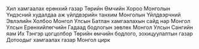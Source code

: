 Хил хамгаалах ерөнхий газар
Төрийн Өмчийн Хороо
Монголын Үндэсний худалдаа аж үйлдвэрийн танхим
Монголын Үйлдвэрчний Эвлэлийн Холбоо
Монгол Улсын Батлан хамгаалахын сайд нар
Монгол Улсын Ерөнхийлөгчийн Гадаад бодлогын зөвлөх
Монгол Улсын Сангийн яам
Их Тэнгэр цогцолбор
Төрийн өмчийн бодлого, зохицуулалтын газар
Дотоодыг хамгаалах газар
Монгол цирк
